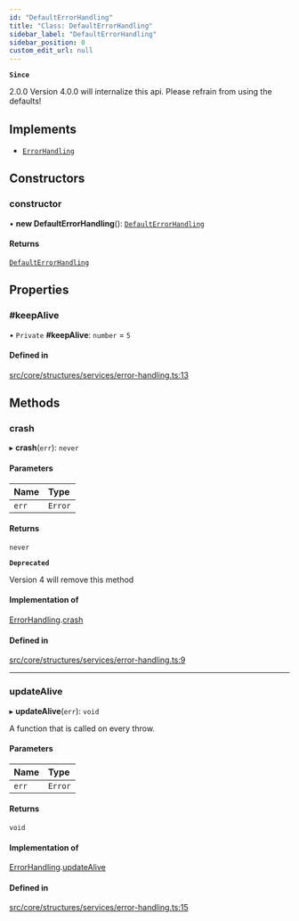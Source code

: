 ```yaml
---
id: "DefaultErrorHandling"
title: "Class: DefaultErrorHandling"
sidebar_label: "DefaultErrorHandling"
sidebar_position: 0
custom_edit_url: null
---
```


**`Since`**

2.0.0
Version 4.0.0 will internalize this api. Please refrain from using the defaults!

## Implements

- [`ErrorHandling`](../interfaces/ErrorHandling.md)

## Constructors

### constructor

• **new DefaultErrorHandling**(): [`DefaultErrorHandling`](DefaultErrorHandling.md)

#### Returns

[`DefaultErrorHandling`](DefaultErrorHandling.md)

## Properties

### #keepAlive

• `Private` **#keepAlive**: `number` = `5`

#### Defined in

[src/core/structures/services/error-handling.ts:13](https://github.com/sern-handler/handler/blob/2106522/src/core/structures/services/error-handling.ts#L13)

## Methods

### crash

▸ **crash**(`err`): `never`

#### Parameters

| Name | Type |
| :------ | :------ |
| `err` | `Error` |

#### Returns

`never`

**`Deprecated`**

Version 4 will remove this method

#### Implementation of

[ErrorHandling](../interfaces/ErrorHandling.md).[crash](../interfaces/ErrorHandling.md#crash)

#### Defined in

[src/core/structures/services/error-handling.ts:9](https://github.com/sern-handler/handler/blob/2106522/src/core/structures/services/error-handling.ts#L9)

___

### updateAlive

▸ **updateAlive**(`err`): `void`

A function that is called on every throw.

#### Parameters

| Name | Type |
| :------ | :------ |
| `err` | `Error` |

#### Returns

`void`

#### Implementation of

[ErrorHandling](../interfaces/ErrorHandling.md).[updateAlive](../interfaces/ErrorHandling.md#updatealive)

#### Defined in

[src/core/structures/services/error-handling.ts:15](https://github.com/sern-handler/handler/blob/2106522/src/core/structures/services/error-handling.ts#L15)
